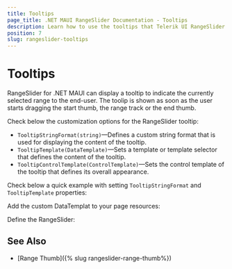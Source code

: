 ```yaml
---
title: Tooltips
page_title: .NET MAUI RangeSlider Documentation - Tooltips
description: Learn how to use the tooltips that Telerik UI RangeSlider for .NET MAUI control provides.
position: 7
slug: rangeslider-tooltips
---
```


# Tooltips

RangeSlider for .NET MAUI can display a tooltip to indicate the currently selected range to the end-user. The toolip is shown as soon as the user starts dragging the start thumb, the range track or the end thumb.

Check below the customization options for the RangeSlider tooltip:

* `TooltipStringFormat(string)`&mdash;Defines a custom string format that is used for displaying the content of the tooltip.
* `TooltipTemplate(DataTemplate)`&mdash;Sets a template or template selector that defines the content of the tooltip.
* `TooltipControlTemplate(ControlTemplate)`&mdash;Sets the control template of the tooltip that defines its overall appearance.

Check below a quick example with setting `TooltipStringFormat` and `TooltipTemplate` properties:

Add the custom DataTemplat to your page resources:

<snippet id='CustomTooltipTemplate' />

Define the RangeSlider:

<snippet id='rangeslider-tooltiptemplate-xaml' />

## See Also

- [Range Thumb]({% slug rangeslider-range-thumb%})
